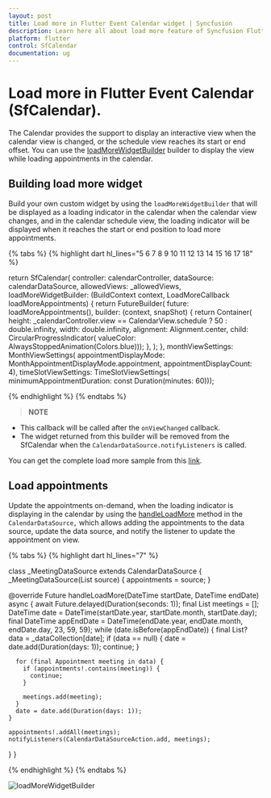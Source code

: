```yaml
---
layout: post 
title: Load more in Flutter Event Calendar widget | Syncfusion
description: Learn here all about load more feature of Syncfusion Flutter Event Calendar (SfCalendar) widget and more.
platform: flutter
control: SfCalendar
documentation: ug
---
```


# Load more in Flutter Event Calendar (SfCalendar).

The Calendar provides the support to display an interactive view when the calendar view is changed, or the schedule view reaches its start or end offset. You can use the [loadMoreWidgetBuilder](https://pub.dev/documentation/syncfusion_flutter_calendar/latest/calendar/SfCalendar/loadMoreWidgetBuilder.html) builder to display the view while loading appointments in the calendar.

## Building load more widget

Build your own custom widget by using the `loadMoreWidgetBuilder` that will be displayed as a loading indicator in the calendar when the calendar view changes, and in the calendar schedule view, the loading indicator will be displayed when it reaches the start or end position to load more appointments.

{% tabs %}
{% highlight dart hl_lines="5 6 7 8 9 10 11 12 13 14 15 16 17 18" %}

return SfCalendar(
        controller: calendarController,
        dataSource: calendarDataSource,
        allowedViews: _allowedViews,
        loadMoreWidgetBuilder:
            (BuildContext context, LoadMoreCallback loadMoreAppointments) {
          return FutureBuilder<void>(
            future: loadMoreAppointments(),
            builder: (context, snapShot) {
              return Container(
                  height: _calendarController.view == CalendarView.schedule
                      ? 50
                      : double.infinity,
                  width: double.infinity,
                  alignment: Alignment.center,
                  child: CircularProgressIndicator(
                      valueColor: AlwaysStoppedAnimation(Colors.blue)));
            },
          );
        },
        monthViewSettings: MonthViewSettings(
            appointmentDisplayMode: MonthAppointmentDisplayMode.appointment,
            appointmentDisplayCount: 4),
        timeSlotViewSettings: TimeSlotViewSettings(
            minimumAppointmentDuration: const Duration(minutes: 60)));

{% endhighlight %}
{% endtabs %}

>**NOTE**
* This callback will be called after the `onViewChanged` callback.
* The widget returned from this builder will be removed from the SfCalendar when the `CalendarDataSource.notifyListeners` is called.

You can get the complete load more sample from this [link](https://github.com/SyncfusionExamples/lazily-loading-events-flutter-calendar).

## Load appointments

Update the appointments on-demand, when the loading indicator is displaying in the calendar by using the [handleLoadMore](https://pub.dev/documentation/syncfusion_flutter_calendar/latest/calendar/CalendarDataSource/handleLoadMore.html) method in the `CalendarDataSource,` which allows adding the appointments to the data source, update the data source, and notify the listener to update the appointment on view.

{% tabs %}
{% highlight dart hl_lines="7" %}

class _MeetingDataSource extends CalendarDataSource {
  _MeetingDataSource(List<Appointment> source) {
    appointments = source;
  }

  @override
  Future<void> handleLoadMore(DateTime startDate, DateTime endDate) async {
    await Future.delayed(Duration(seconds: 1));
    final List<Appointment> meetings = <Appointment>[];
    DateTime date = DateTime(startDate.year, startDate.month, startDate.day);
    final DateTime appEndDate =
        DateTime(endDate.year, endDate.month, endDate.day, 23, 59, 59);
    while (date.isBefore(appEndDate)) {
      final List<Appointment>? data = _dataCollection[date];
      if (data == null) {
        date = date.add(Duration(days: 1));
        continue;
      }

      for (final Appointment meeting in data) {
        if (appointments!.contains(meeting)) {
          continue;
        }

        meetings.add(meeting);
      }
      date = date.add(Duration(days: 1));
    }

    appointments!.addAll(meetings);
    notifyListeners(CalendarDataSourceAction.add, meetings);
  }
}

{% endhighlight %}
{% endtabs %}

![loadMoreWidgetBuilder](images/load-more/loadmore.gif)
